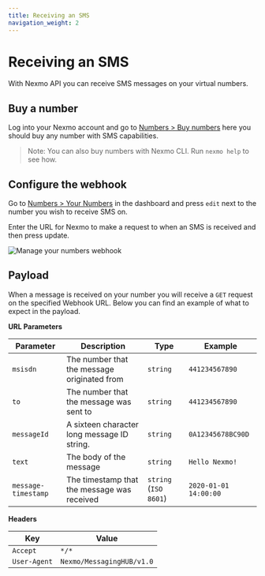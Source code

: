 ```yaml
---
title: Receiving an SMS
navigation_weight: 2
---
```


# Receiving an SMS

With Nexmo API you can receive SMS messages on your virtual numbers.

## Buy a number

Log into your Nexmo account and go to [Numbers > Buy numbers](https://dashboard.nexmo.com/buy-numbers) here you should buy any number with SMS capabilities.

> Note: You can also buy numbers with Nexmo CLI. Run `nexmo help` to see how.

## Configure the webhook

Go to [Numbers > Your Numbers](https://dashboard.nexmo.com/your-numbers) in the dashboard and press `edit` next to the number you wish to receive SMS on.

Enter the URL for Nexmo to make a request to when an SMS is received and then press update.

![Manage your numbers webhook](/assets/images/numbers/webhooks/manage.png)

## Payload

When a message is received on your number you will receive a `GET` request on the specified Webhook URL. Below you can find an example of what to expect in the payload.

**URL Parameters**

Parameter | Description | Type | Example
-- | -- | -- | --
`msisdn` | The number that the message originated from | `string` | `441234567890`
`to` | The number that the message was sent to | `string` | `441234567890`
`messageId` | A sixteen character long message ID string. | `string` | `0A12345678BC90D`
`text` | The body of the message | `string` | `Hello Nexmo!`
`message-timestamp` | The timestamp that the message was received | `string` (`ISO 8601`) | `2020-01-01 14:00:00`

**Headers**

Key | Value
-- | --
`Accept` | `*/*`
`User-Agent` | `Nexmo/MessagingHUB/v1.0`
